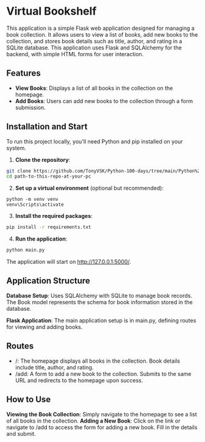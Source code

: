 # Virtual Bookshelf

This application is a simple Flask web application designed for managing a book collection. It allows users to view a list of books, add new books to the collection, and stores book details such as title, author, and rating in a SQLite database. This application uses Flask and SQLAlchemy for the backend, with simple HTML forms for user interaction.

## Features

- **View Books**: Displays a list of all books in the collection on the homepage.
- **Add Books**: Users can add new books to the collection through a form submission.

## Installation and Start

To run this project locally, you'll need Python and pip installed on your system.

1. **Clone the repository**:

```bash
git clone https://github.com/TonyVSK/Python-100-days/tree/main/Python%20100%20days%20projects/063%20databases%20SQL%20-%20virtual%20bookshelf
cd path-to-this-repo-at-your-pc
```

2. **Set up a virtual environment** (optional but recommended):
```
python -m venv venv
venv\Scripts\activate
```

3. **Install the required packages**:
```bash
pip install -r requirements.txt
```

4. **Run the application**:
```bash
python main.py
```
The application will start on http://127.0.0.1:5000/.

## Application Structure
**Database Setup**: Uses SQLAlchemy with SQLite to manage book records. The Book model represents the schema for book information stored in the database.

**Flask Application**: The main application setup is in main.py, defining routes for viewing and adding books.

## Routes
* /: The homepage displays all books in the collection. Book details include title, author, and rating.
* /add: A form to add a new book to the collection. Submits to the same URL and redirects to the homepage upon success.

## How to Use
**Viewing the Book Collection**: Simply navigate to the homepage to see a list of all books in the collection.
**Adding a New Book**: Click on the link or navigate to /add to access the form for adding a new book. Fill in the details and submit.